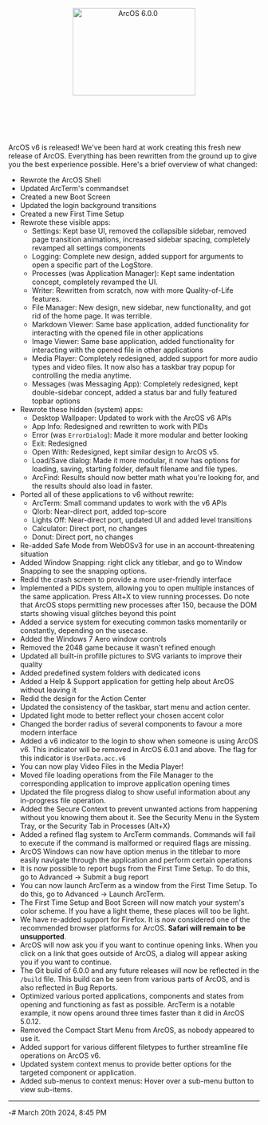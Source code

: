 <p align="center">
<img src="https://github.com/IzK-ArcOS/ArcOS-Frontend/assets/76709090/27e34139-92c7-4b1c-a921-2fd2d2d5de41" alt="ArcOS 6.0.0" width="70%" style="display: block;margin: 0 auto;max-width: 70%;max-height: 250px;margin-bottom: 20px;aspect-ratio: 846 / 245 !important;">
</p>

ArcOS v6 is released! We've been hard at work creating this fresh new release of ArcOS. Everything has been rewritten from the ground up to give you the best experience possible. Here's a brief overview of what changed:

- Rewrote the ArcOS Shell
- Updated ArcTerm's commandset
- Created a new Boot Screen
- Updated the login background transitions
- Created a new First Time Setup
- Rewrote these visible apps:
  - Settings: Kept base UI, removed the collapsible sidebar, removed page transition animations, increased sidebar spacing, completely revamped all settings components
  - Logging: Complete new design, added support for arguments to open a specific part of the LogStore.
  - Processes (was Application Manager): Kept same indentation concept, completely revamped the UI.
  - Writer: Rewritten from scratch, now with more Quality-of-Life features.
  - File Manager: New design, new sidebar, new functionality, and got rid of the home page. It was terrible.
  - Markdown Viewer: Same base application, added functionality for interacting with the opened file in other applications
  - Image Viewer: Same base application, added functionality for interacting with the opened file in other applications
  - Media Player: Completely redesigned, added support for more audio types and video files. It now also has a taskbar tray popup for controlling the media anytime.
  - Messages (was Messaging App): Completely redesigned, kept double-sidebar concept, added a status bar and fully featured topbar options
- Rewrote these hidden (system) apps:
  - Desktop Wallpaper: Updated to work with the ArcOS v6 APIs
  - App Info: Redesigned and rewritten to work with PIDs
  - Error (was `ErrorDialog`): Made it more modular and better looking
  - Exit: Redesigned
  - Open With: Redesigned, kept similar design to ArcOS v5.
  - Load/Save dialog: Made it more modular, it now has options for loading, saving, starting folder, default filename and file types.
  - ArcFind: Results should now better math what you're looking for, and the results should also load in faster.
- Ported all of these applications to v6 without rewrite:
  - ArcTerm: Small command updates to work with the v6 APIs
  - Qlorb: Near-direct port, added top-score
  - Lights Off: Near-direct port, updated UI and added level transitions
  - Calculator: Direct port, no changes
  - Donut: Direct port, no changes
- Re-added Safe Mode from WebOSv3 for use in an account-threatening situation
- Added Window Snapping: right click any titlebar, and go to Window Snapping to see the snapping options.
- Redid the crash screen to provide a more user-friendly interface
- Implemented a PIDs system, allowing you to open multiple instances of the same application. Press Alt+X to view running processes. Do note that ArcOS stops permitting new processes after 150, because the DOM starts showing visual glitches beyond this point
- Added a service system for executing common tasks momentarily or constantly, depending on the usecase.
- Added the Windows 7 Aero window controls
- Removed the 2048 game because it wasn't refined enough
- Updated all built-in profille pictures to SVG variants to improve their quality
- Added predefined system folders with dedicated icons
- Added a Help & Support application for getting help about ArcOS without leaving it
- Redid the design for the Action Center
- Updated the consistency of the taskbar, start menu and action center.
- Updated light mode to better reflect your chosen accent color
- Changed the border radius of several components to favour a more modern interface
- Added a v6 indicator to the login to show when someone is using ArcOS v6. This indicator will be removed in ArcOS 6.0.1 and above. The flag for this indicator is `UserData.acc.v6`
- You can now play Video Files in the Media Player!
- Moved file loading operations from the File Manager to the corresponding application to improve application opening times
- Updated the file progress dialog to show useful information about any in-progress file operation.
- Added the Secure Context to prevent unwanted actions from happening without you knowing them about it. See the Security Menu in the System Tray, or the Security Tab in Processes (Alt+X)
- Added a refined flag system to ArcTerm commands. Commands will fail to execute if the command is malformed or required flags are missing.
- ArcOS Windows can now have option menus in the titlebar to more easily navigate through the application and perform certain operations
- It is now possible to report bugs from the First Time Setup. To do this, go to Advanced -> Submit a bug report
- You can now launch ArcTerm as a window from the First Time Setup. To do this, go to Advanced -> Launch ArcTerm.
- The First Time Setup and Boot Screen will now match your system's color scheme. If you have a light theme, these places will too be light.
- We have re-added support for Firefox. It is now considered one of the recommended browser platforms for ArcOS. **Safari will remain to be unsupported**.
- ArcOS will now ask you if you want to continue opening links. When you click on a link that goes outside of ArcOS, a dialog will appear asking you if you want to continue.
- The Git build of 6.0.0 and any future releases will now be reflected in the `/build` file. This build can be seen from various parts of ArcOS, and is also reflected in Bug Reports.
- Optimized various ported applications, components and states from opening and functioning as fast as possible. ArcTerm is a notable example, it now opens around three times faster than it did in ArcOS 5.0.12.
- Removed the Compact Start Menu from ArcOS, as nobody appeared to use it.
- Added support for various different filetypes to further streamline file operations on ArcOS v6.
- Updated system context menus to provide better options for the targeted component or application.
- Added sub-menus to context menus: Hover over a sub-menu button to view sub-items.

---

-# March 20th 2024, 8:45 PM
